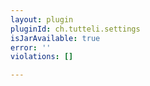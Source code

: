 ```yaml
---
layout: plugin
pluginId: ch.tutteli.settings
isJarAvailable: true
error: ''
violations: []

---
```

